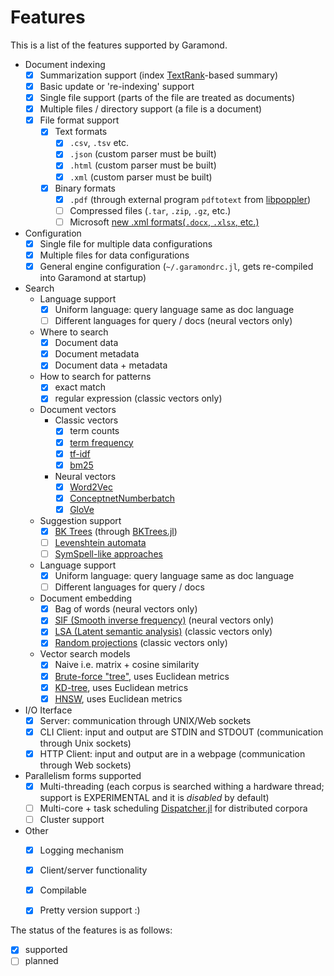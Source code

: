 # Features

This is a list of the features supported by Garamond.

- Document indexing
    - [x] Summarization support (index [TextRank](https://en.wikipedia.org/wiki/Automatic_summarization#Unsupervised_approach:_TextRank)-based summary)
    - [x] Basic update or 're-indexing' support
    - [x] Single file support (parts of the file are treated as documents)
    - [x] Multiple files / directory support (a file is a document)
    - [x] File format support
        - [x] Text formats
            - [x] `.csv`, `.tsv` etc.
            - [x] `.json` (custom parser must be built)
            - [x] `.html` (custom parser must be built)
            - [x] `.xml` (custom parser must be built)
        - [x] Binary formats
            - [x] `.pdf` (through external program `pdftotext` from [libpoppler](https://poppler.freedesktop.org/))
            - [ ] Compressed files (`.tar`, `.zip`, `.gz`, etc.)
            - [ ] Microsoft [new .xml formats(`.docx`, `.xlsx`, etc.)](https://docs.microsoft.com/en-us/office/open-xml/open-xml-sdk)
- Configuration
    - [x] Single file for multiple data configurations
    - [x] Multiple files for data configurations
    - [x] General engine configuration (`~/.garamondrc.jl`, gets re-compiled into Garamond at startup)
- Search
    - Language support
        - [x] Uniform language: query language same as doc language
        - [ ] Different languages for query / docs (neural vectors only)
    - Where to search
        - [x] Document data
        - [x] Document metadata
        - [x] Document data + metadata
    - How to search for patterns
        - [x] exact match
        - [x] regular expression (classic vectors only)
    - Document vectors
        - Classic vectors
            - [x] term counts
            - [x] [term frequency](https://en.wikipedia.org/wiki/Tf%E2%80%93idf#Term_frequency_2)
            - [x] [tf-idf](https://en.wikipedia.org/wiki/Tf%E2%80%93idf#Term_frequency%E2%80%93Inverse_document_frequency)
            - [x] [bm25](https://en.wikipedia.org/wiki/Okapi_BM25)
        - Neural vectors
            - [x] [Word2Vec](https://en.wikipedia.org/wiki/Word2vec)
            - [x] [ConceptnetNumberbatch](https://github.com/commonsense/conceptnet-numberbatch)
            - [x] [GloVe](https://nlp.stanford.edu/projects/glove/)
    - Suggestion support
        - [x] [BK Trees](https://en.wikipedia.org/wiki/BK-tree) (through [BKTrees.jl](https://github.com/zgornel/BKTrees.jl))
        - [ ] [Levenshtein automata](https://en.wikipedia.org/wiki/Levenshtein_automaton)
        - [ ] [SymSpell-like approaches](https://github.com/mammothb/symspellpy)
    - Language support
        - [x] Uniform language: query language same as doc language
        - [ ] Different languages for query / docs
    - Document embedding
        - [x] Bag of words (neural vectors only)
        - [x] [SIF (Smooth inverse frequency)](https://openreview.net/pdf?id=SyK00v5xx) (neural vectors only)
        - [x] [LSA (Latent semantic analysis)](https://en.wikipedia.org/wiki/Latent_semantic_analysis) (classic vectors only)
        - [x] [Random projections](https://en.wikipedia.org/wiki/Random_projection) (classic vectors only)
    - Vector search models
        - [x] Naive i.e. matrix + cosine similarity
        - [x] [Brute-force "tree"](https://en.wikipedia.org/wiki/Brute-force_search), uses Euclidean metrics
        - [x] [KD-tree](https://en.wikipedia.org/wiki/K-d_tree), uses Euclidean metrics
        - [x] [HNSW](https://arxiv.org/abs/1603.09320), uses Euclidean metrics
- I/O Iterface
    - [x] Server: communication through UNIX/Web sockets
    - [x] CLI Client: input and output are STDIN and STDOUT (communication through Unix sockets)
    - [x] HTTP Client: input and output are in a webpage (communication through Web sockets)
- Parallelism forms supported
    - [x] Multi-threading (each corpus is searched withing a hardware thread; support is EXPERIMENTAL and it is _disabled_ by default)
    - [ ] Multi-core + task scheduling [Dispatcher.jl](https://github.com/invenia/Dispatcher.jl) for distributed corpora
    - [ ] Cluster support
- Other
    - [x] Logging mechanism
    - [x] Client/server functionality
    - [x] Compilable
    - [x] Pretty version support :)


The status of the features is as follows:
- [x] supported
- [ ] planned
